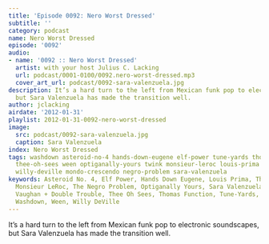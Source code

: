```yaml
---
title: 'Episode 0092: Nero Worst Dressed'
subtitle: ''
category: podcast
name: Nero Worst Dressed
episode: '0092'
audio:
- name: '0092 :: Nero Worst Dressed'
  artist: with your host Julius C. Lacking
  url: podcast/0001-0100/0092.nero-worst-dressed.mp3
  cover_art_url: podcast/0092-sara-valenzuela.jpg
description: It’s a hard turn to the left from Mexican funk pop to electronic soundscapes,
  but Sara Valenzuela has made the transition well.
author: jclacking
airdate: '2012-01-31'
playlist: 2012-01-31-0092-nero-worst-dressed
image:
  src: podcast/0092-sara-valenzuela.jpg
  caption: Sara Valenzuela
index: Nero Worst Dressed
tags: washdown asteroid-no-4 hands-down-eugene elf-power tune-yards thomas-function
  thee-oh-sees ween optiganally-yours twink monsieur-leroc louis-prima stevie-ray-vaughan-double-trouble
  willy-deville mondo-crescendo negro-problem sara-valenzuela
keywords: Asteroid No. 4, Elf Power, Hands Down Eugene, Louis Prima, The Mondo Crescendo,
  Monsieur LeRoc, The Negro Problem, Optiganally Yours, Sara Valenzuela, Stevie Ray
  Vaughan + Double Trouble, Thee Oh Sees, Thomas Function, Tune-Yards, Twink, The
  Washdown, Ween, Willy DeVille
---
```

It’s a hard turn to the left from Mexican funk pop to electronic soundscapes, but Sara Valenzuela has made the transition well.
